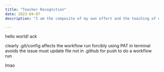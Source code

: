 ```yaml
---
title: "Teacher Recognition"
date: 2023-04-07
description: "I am the composite of my own effort and the teaching of others. I list those who have had an impact on how I solve problems and live life. Thank you."

---
```

hello world! ack

clearly .git/config affects the workflow run
forcibly using PAT in terminal avoids the issue
must update file not in .github for push to do a workflow run

lmao
